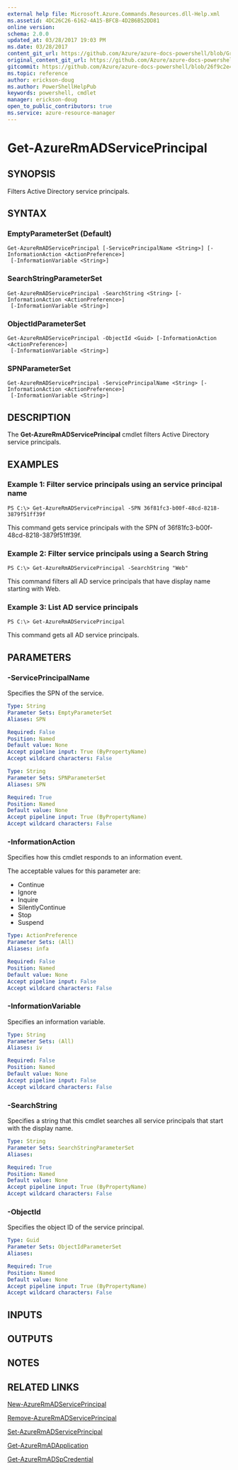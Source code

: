 ```yaml
---
external help file: Microsoft.Azure.Commands.Resources.dll-Help.xml
ms.assetid: 4DC26C26-6162-4A15-BFCB-4D2B6B52DD81
online version:
schema: 2.0.0
updated_at: 03/28/2017 19:03 PM
ms.date: 03/28/2017
content_git_url: https://github.com/Azure/azure-docs-powershell/blob/Graham71298/azureps-cmdlets-docs/ResourceManager/AzureRM.Resources/v3.7.0/Get-AzureRmADServicePrincipal.md
original_content_git_url: https://github.com/Azure/azure-docs-powershell/blob/Graham71298/azureps-cmdlets-docs/ResourceManager/AzureRM.Resources/v3.7.0/Get-AzureRmADServicePrincipal.md
gitcommit: https://github.com/Azure/azure-docs-powershell/blob/26f9c2e427e255459b9a3cbc5605a773bb3666e1
ms.topic: reference
author: erickson-doug
ms.author: PowerShellHelpPub
keywords: powershell, cmdlet
manager: erickson-doug
open_to_public_contributors: true
ms.service: azure-resource-manager
---
```


# Get-AzureRmADServicePrincipal

## SYNOPSIS
Filters Active Directory service principals.

## SYNTAX

### EmptyParameterSet (Default)
```
Get-AzureRmADServicePrincipal [-ServicePrincipalName <String>] [-InformationAction <ActionPreference>]
 [-InformationVariable <String>]
```

### SearchStringParameterSet
```
Get-AzureRmADServicePrincipal -SearchString <String> [-InformationAction <ActionPreference>]
 [-InformationVariable <String>]
```

### ObjectIdParameterSet
```
Get-AzureRmADServicePrincipal -ObjectId <Guid> [-InformationAction <ActionPreference>]
 [-InformationVariable <String>]
```

### SPNParameterSet
```
Get-AzureRmADServicePrincipal -ServicePrincipalName <String> [-InformationAction <ActionPreference>]
 [-InformationVariable <String>]
```

## DESCRIPTION
The **Get-AzureRmADServicePrincipal** cmdlet filters Active Directory service principals.

## EXAMPLES

### Example 1: Filter service principals using an service principal name

```
PS C:\> Get-AzureRmADServicePrincipal -SPN 36f81fc3-b00f-48cd-8218-3879f51ff39f
```

This command gets service principals with the SPN of 36f81fc3-b00f-48cd-8218-3879f51ff39f.

### Example 2: Filter service principals using a Search String

```
PS C:\> Get-AzureRmADServicePrincipal -SearchString "Web"
```

This command filters all AD service principals that have display name starting with Web.

### Example 3: List AD service principals

```
PS C:\> Get-AzureRmADServicePrincipal
```

This command gets all AD service principals.

## PARAMETERS

### -ServicePrincipalName
Specifies the SPN of the service.

```yaml
Type: String
Parameter Sets: EmptyParameterSet
Aliases: SPN

Required: False
Position: Named
Default value: None
Accept pipeline input: True (ByPropertyName)
Accept wildcard characters: False
```

```yaml
Type: String
Parameter Sets: SPNParameterSet
Aliases: SPN

Required: True
Position: Named
Default value: None
Accept pipeline input: True (ByPropertyName)
Accept wildcard characters: False
```

### -InformationAction
Specifies how this cmdlet responds to an information event.

The acceptable values for this parameter are:

- Continue
- Ignore
- Inquire
- SilentlyContinue
- Stop
- Suspend

```yaml
Type: ActionPreference
Parameter Sets: (All)
Aliases: infa

Required: False
Position: Named
Default value: None
Accept pipeline input: False
Accept wildcard characters: False
```

### -InformationVariable
Specifies an information variable.

```yaml
Type: String
Parameter Sets: (All)
Aliases: iv

Required: False
Position: Named
Default value: None
Accept pipeline input: False
Accept wildcard characters: False
```

### -SearchString
Specifies a string that this cmdlet searches all service principals that start with the display name.

```yaml
Type: String
Parameter Sets: SearchStringParameterSet
Aliases: 

Required: True
Position: Named
Default value: None
Accept pipeline input: True (ByPropertyName)
Accept wildcard characters: False
```

### -ObjectId
Specifies the object ID of the service principal.

```yaml
Type: Guid
Parameter Sets: ObjectIdParameterSet
Aliases: 

Required: True
Position: Named
Default value: None
Accept pipeline input: True (ByPropertyName)
Accept wildcard characters: False
```

## INPUTS

## OUTPUTS

## NOTES

## RELATED LINKS

[New-AzureRmADServicePrincipal](./New-AzureRmADServicePrincipal.md)

[Remove-AzureRmADServicePrincipal](./Remove-AzureRmADServicePrincipal.md)

[Set-AzureRmADServicePrincipal](./Set-AzureRmADServicePrincipal.md)

[Get-AzureRmADApplication](./Get-AzureRmADApplication.md)

[Get-AzureRmADSpCredential](./Get-AzureRmADSpCredential.md)
